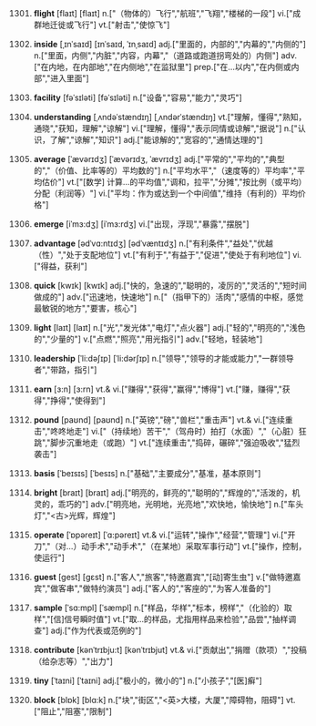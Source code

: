 1301. **flight**
[flaɪt]  [flaɪt]
n.["（物体的）飞行","航班","飞翔","楼梯的一段"]  vi.["成群地迁徙或飞行"]  vt.["射击","使惊飞"]  

1302. **inside**
[ˌɪnˈsaɪd]  [ɪnˈsaɪd, ˈɪnˌsaɪd]
adj.["里面的，内部的","内幕的","内侧的"]  n.["里面，内侧","内脏","内容，内幕","（道路或跑道拐弯处的）内侧"]  adv.["在内地，在内部地","在内侧地","在监狱里"]  prep.["在…以内","在内侧或内部","进入里面"]  

1303. **facility**
[fəˈsɪləti]  [fəˈsɪləti]
n.["设备","容易","能力","灵巧"]  

1304. **understanding**
[ˌʌndəˈstændɪŋ]  [ˌʌndərˈstændɪŋ]
vt.["理解，懂得","熟知，通晓","获知，理解","谅解"]  vi.["理解，懂得","表示同情或谅解","据说"]  n.["认识，了解","谅解","知识"]  adj.["能谅解的","宽容的","通情达理的"]  

1305. **average**
[ˈævərɪdʒ]  [ˈævərɪdʒ, ˈævrɪdʒ]
adj.["平常的","平均的","典型的","（价值、比率等的）平均数的"]  n.["平均水平","（速度等的）平均率","平均估价"]  vt.["[数学] 计算…的平均值","调和，拉平","分摊","按比例（或平均）分配（利润等）"]  vi.["平均：作为或达到一个中间值","维持（有利的）平均价格"]  

1306. **emerge**
[iˈmɜ:dʒ]  [iˈmɜ:rdʒ]
vi.["出现，浮现","暴露","摆脱"]  

1307. **advantage**
[ədˈvɑ:ntɪdʒ]  [ədˈvæntɪdʒ]
n.["有利条件","益处","优越（性）","处于支配地位"]  vt.["有利于","有益于","促进","使处于有利地位"]  vi.["得益，获利"]  

1308. **quick**
[kwɪk]  [kwɪk]
adj.["快的，急速的","聪明的，凌厉的","灵活的","短时间做成的"]  adv.["迅速地，快速地"]  n.["（指甲下的）活肉","感情的中枢，感觉最敏锐的地方","要害，核心"]  

1309. **light**
[laɪt]  [laɪt]
n.["光","发光体","电灯","点火器"]  adj.["轻的","明亮的","浅色的","少量的"]  v.["点燃","照亮","用光指引"]  adv.["轻地，轻装地"]  

1310. **leadership**
[ˈli:dəʃɪp]  [ˈli:dərʃɪp]
n.["领导","领导的才能或能力","一群领导者","带路，指引"]  

1311. **earn**
[ɜ:n]  [ɜ:rn]
vt.& vi.["赚得","获得","赢得","博得"]  vt.["赚，赚得","获得","挣得","使得到"]  

1312. **pound**
[paʊnd]  [paʊnd]
n.["英镑","磅","兽栏","重击声"]  vt.& vi.["连续重击","咚咚地走"]  vi.["（持续地）苦干","（驾舟时）拍打（水面）","（心脏）狂跳","脚步沉重地走（或跑）"]  vt.["连续重击","捣碎，碾碎","强迫吸收","猛烈袭击"]  

1313. **basis**
[ˈbeɪsɪs]  [ˈbesɪs]
n.["基础","主要成分","基准，基本原则"]  

1314. **bright**
[braɪt]  [braɪt]
adj.["明亮的，鲜亮的","聪明的","辉煌的","活泼的，机灵的，乖巧的"]  adv.["明亮地，光明地，光亮地","欢快地，愉快地"]  n.["车头灯","<古>光辉，辉煌"]  

1315. **operate**
[ˈɒpəreɪt]  [ˈɑ:pəreɪt]
vt.& vi.["运转","操作","经营","管理"]  vi.["开刀","（对…）动手术","动手术","（在某地）采取军事行动"]  vt.["操作，控制，使运行"]  

1316. **guest**
[gest]  [ɡɛst]
n.["客人","旅客","特邀嘉宾","[动]寄生虫"]  v.["做特邀嘉宾","做客串","做特约演员"]  adj.["客人的","客座的","为客人准备的"]  

1317. **sample**
[ˈsɑ:mpl]  [ˈsæmpl]
n.["样品，华样","标本，榜样","（化验的）取样","[信]信号瞬时值"]  vt.["取…的样品，尤指用样品来检验","品尝","抽样调查"]  adj.["作为代表或范例的"]  

1318. **contribute**
[kənˈtrɪbju:t]  [kənˈtrɪbjut]
vt.& vi.["贡献出","捐赠（款项）","投稿（给杂志等）","出力"]  

1319. **tiny**
[ˈtaɪni]  [ˈtaɪni]
adj.["极小的，微小的"]  n.["小孩子","[医]癣"]  

1320. **block**
[blɒk]  [blɑ:k]
n.["块","街区","<英>大楼，大厦","障碍物，阻碍"]  vt.["阻止","阻塞","限制"]  

